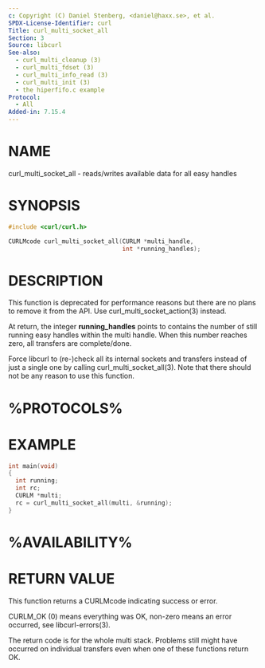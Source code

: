 ```yaml
---
c: Copyright (C) Daniel Stenberg, <daniel@haxx.se>, et al.
SPDX-License-Identifier: curl
Title: curl_multi_socket_all
Section: 3
Source: libcurl
See-also:
  - curl_multi_cleanup (3)
  - curl_multi_fdset (3)
  - curl_multi_info_read (3)
  - curl_multi_init (3)
  - the hiperfifo.c example
Protocol:
  - All
Added-in: 7.15.4
---
```


# NAME

curl_multi_socket_all - reads/writes available data for all easy handles

# SYNOPSIS

~~~c
#include <curl/curl.h>

CURLMcode curl_multi_socket_all(CURLM *multi_handle,
                                int *running_handles);
~~~

# DESCRIPTION

This function is deprecated for performance reasons but there are no plans to
remove it from the API. Use curl_multi_socket_action(3) instead.

At return, the integer **running_handles** points to contains the number of
still running easy handles within the multi handle. When this number reaches
zero, all transfers are complete/done.

Force libcurl to (re-)check all its internal sockets and transfers instead of
just a single one by calling curl_multi_socket_all(3). Note that there should
not be any reason to use this function.

# %PROTOCOLS%

# EXAMPLE

~~~c
int main(void)
{
  int running;
  int rc;
  CURLM *multi;
  rc = curl_multi_socket_all(multi, &running);
}
~~~

# %AVAILABILITY%

# RETURN VALUE

This function returns a CURLMcode indicating success or error.

CURLM_OK (0) means everything was OK, non-zero means an error occurred, see
libcurl-errors(3).

The return code is for the whole multi stack. Problems still might have
occurred on individual transfers even when one of these functions return OK.
